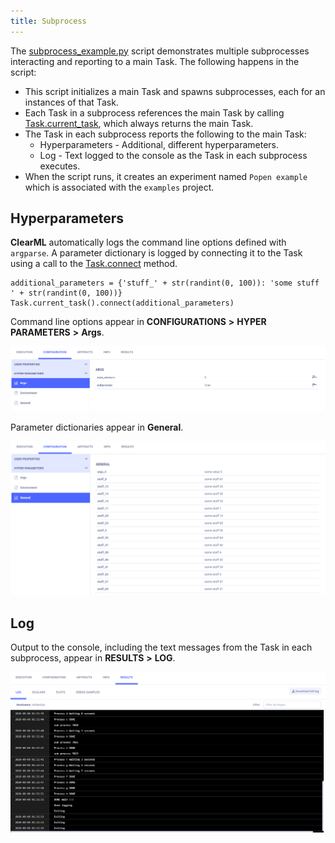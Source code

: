 ```yaml
---
title: Subprocess
---
```


The [subprocess_example.py](https://github.com/allegroai/clearml/blob/master/examples/distributed/subprocess_example.py) 
script demonstrates multiple subprocesses interacting and reporting to a main Task. The following happens in the script: 
* This script initializes a main Task and spawns subprocesses, each for an instances of that Task.
* Each Task in a subprocess references the main Task by calling [Task.current_task](../../references/sdk/task#taskcurrent_task), 
which always returns the main Task.
* The Task in each subprocess reports the following to the main Task:
    * Hyperparameters - Additional, different hyperparameters.
    * Log - Text logged to the console as the Task in each subprocess executes.
* When the script runs, it creates an experiment named `Popen example` which is associated with the `examples` project.

## Hyperparameters

**ClearML** automatically logs the command line options defined with `argparse`. A parameter dictionary is logged by 
connecting it to the Task using a call to the [Task.connect](../../references/sdk/task#connect) method.

    additional_parameters = {'stuff_' + str(randint(0, 100)): 'some stuff ' + str(randint(0, 100))}
    Task.current_task().connect(additional_parameters)

Command line options appear in **CONFIGURATIONS** **>** **HYPER PARAMETERS** **>** **Args**.

![image](../../img/examples_subprocess_example_01.png)

Parameter dictionaries appear in **General**.

![image](../../img/examples_subprocess_example_01a.png)

## Log

Output to the console, including the text messages from the Task in each subprocess, appear in **RESULTS** **>** **LOG**.

![image](../../img/examples_subprocess_example_02.png)